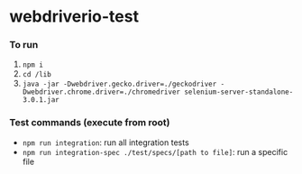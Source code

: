 # webdriverio-test

### To run
1. `npm i`
2. `cd /lib`
3. `java -jar -Dwebdriver.gecko.driver=./geckodriver -Dwebdriver.chrome.driver=./chromedriver selenium-server-standalone-3.0.1.jar`

### Test commands (execute from root)
* `npm run integration`: run all integration tests
* `npm run integration-spec ./test/specs/[path to file]`: run a specific file 
